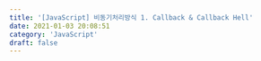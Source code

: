 ```yaml
---
title: '[JavaScript] 비동기처리방식 1. Callback & Callback Hell'
date: 2021-01-03 20:08:51
category: 'JavaScript'
draft: false
---
```

